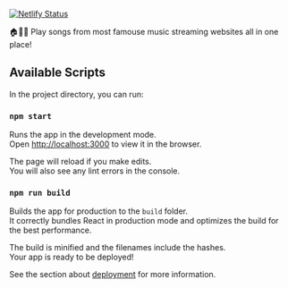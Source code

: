 [![Netlify Status](https://api.netlify.com/api/v1/badges/76811f69-4ecc-4e00-bdb3-0135e00e6304/deploy-status)](https://app.netlify.com/sites/reverent-tesla-beb218/deploys)

🏠🎉🎵
Play songs from most famouse music streaming websites all in one place!


## Available Scripts

In the project directory, you can run:

### `npm start`

Runs the app in the development mode.<br />
Open [http://localhost:3000](http://localhost:3000) to view it in the browser.

The page will reload if you make edits.<br />
You will also see any lint errors in the console.

### `npm run build`

Builds the app for production to the `build` folder.<br />
It correctly bundles React in production mode and optimizes the build for the best performance.

The build is minified and the filenames include the hashes.<br />
Your app is ready to be deployed!

See the section about [deployment](https://facebook.github.io/create-react-app/docs/deployment) for more information.
